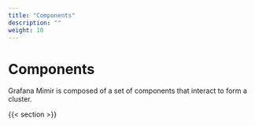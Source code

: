 ```yaml
---
title: "Components"
description: ""
weight: 10
---
```


# Components

Grafana Mimir is composed of a set of components that interact to
form a cluster.

{{< section >}}
